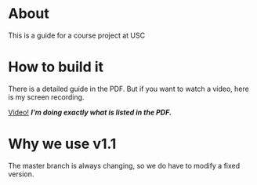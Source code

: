 # About
This is a guide for a course project at USC
# How to build it
There is a detailed guide in the PDF. But if you want to watch a video, here is my screen recording.

 [Video!](./install_run.mp4)
***I'm doing exactly what is listed in the PDF.***

# Why we use v1.1
The master branch is always changing, so we do have to modify a fixed version.
